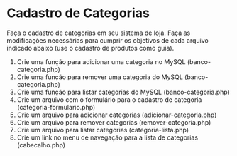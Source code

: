 # Cadastro de Categorias

Faça o cadastro de categorias em seu sistema de loja. Faça as modificações necessárias para cumprir os objetivos de cada arquivo indicado abaixo (use o cadastro de produtos como guia).

1. Crie uma função para adicionar uma categoria no MySQL (banco-categoria.php)
1. Crie uma função para remover uma categoria do MySQL (banco-categoria.php)
1. Crie uma função para listar categorias do MySQL (banco-categoria.php)
1. Crie um arquivo com o formulário para o cadastro de categoria (categoria-formulario.php)
1. Crie um arquivo para adicionar categorias (adicionar-categoria.php)
1. Crie um arquivo para remover categorias (remover-categoria.php)
1. Crie um arquivo para listar categorias (categoria-lista.php)
1. Crie um link no menu de navegação para a lista de categorias (cabecalho.php)
